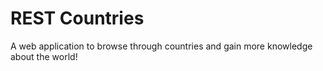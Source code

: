 # REST Countries
A web application to browse through countries and gain more knowledge about the world!
